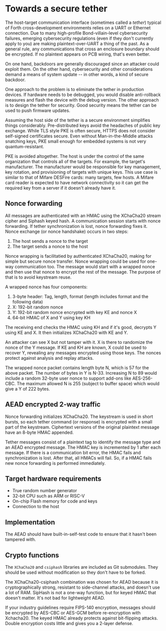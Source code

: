 # Towards a secure tether

The host-target communication interface (sometimes called a *tether*) typical of Forth cross-development environments relies on a UART or Ethernet connection. Due to many high-profile Bond-villain-level cybersecurity failures, emerging cybersecurity regulations (even if they don't currently apply to you) are making plaintext-over-UART a thing of the past. As a general rule, any communications that cross an enclosure boundary should be encrypted. If no plaintext appears on PCB wiring, that's even better.

On one hand, backdoors are generally discouraged since an attacker could exploit them. On the other hand, cybersecurity and other considerations demand a means of system update -- in other words, a kind of secure backdoor.

One approach to the problem is to eliminate the tether in production devices. If hardware needs to be debugged, you would disable anti-rollback measures and flash the device with the debug version. The other approach is to design the tether for security. Good security means the tether can be used to push firmware updates.

Assuming the host side of the tether is a secure environment simplifies things considerably. Pre-distributed keys avoid the headaches of public key exchange. While TLS style PKE is often secure, HTTPS does not consider self-signed certificates secure. Even without Man-in-the-Middle attacks snatching keys, PKE small enough for embedded systems is not very quantum-resistant.

PKE is avoided altogether. The host is under the control of the same organization that controls all of the targets. For example, the target's manufacturer. The manufacturer would be responsible for key management, key rotation, and provisioning of targets with unique keys. This use case is similar to that of Mifare DESFire cards: many targets, few hosts. A Mifare card reader is expected to have network connectivity so it can get the required key from a server if it doesn't already have it.

## Nonce forwarding

All messages are authenticated with an HMAC using the XChaCha20 stream cipher and Siphash keyed hash. A communication session starts with nonce forwarding. If tether synchronization is lost, nonce forwarding fixes it. Nonce exchange (or nonce handshake) occurs in two steps:

1. The host sends a nonce to the target
2. The target sends a nonce to the host

Nonce wrapping is facilitatied by authenticated XChaCha20, making for simple but secure nonce transfer. Nonce wrapping could be used for one-way communication too. The message would start with a wrapped nonce and then use that nonce to encrypt the rest of the message. The purpose of that is to avoid keystream reuse. 

A wrapped nonce has four components:

1. 3-byte header: Tag, length, format (length includes format and the following data)
2. X: 192-bit random nonce
3. Y: 192-bit random nonce encrypted with key KE and nonce X
4. 64-bit HMAC of X and Y using key KH

The receiving end checks the HMAC using KH and if it's good, decrypts Y using KE and X. It then initializes XChaCha20 with KE and Y.

An attacker can see X but not tamper with it. X is there to randomize the nonce of the Y message. If KE and KH are known, X could be used to recover Y, revealing any messages encrypted using those keys. The nonces protect against analysis and replay attacks.

The wrapped nonce packet contains length byte N, which is 57 for the above packet. The number of bytes in Y is N-33. Increasing N to 89 would include a random 32-byte user nonce to support add-ons like AES-256-CBC. The maximum allowed N is 255 (subject to buffer space) which would give a Y of 222 bytes.

## AEAD encrypted 2-way traffic

Nonce forwarding initializes XChaCha20. The keystream is used in short bursts, so each tether command (or response) is encrypted with a small part of the keystream. Ciphertext versions of the original plaintext message have an 8-byte HMAC appended.

Tether messages consist of a plaintext tag to identify the message type and an AEAD encrypted message. The HMAC key is incremented by 1 after each message. If there is a communication bit error, the HMAC fails and synchronization is lost. After that, all HMACs will fail. So, if a HMAC fails new nonce forwarding is performed immediately.

## Target hardware requirements

* True random number generator
* 32-bit CPU such as ARM or RISC-V
* On-chip Flash memory for code and keys
* Connection to the host

## Implementation

The AEAD should have built-in-self-test code to ensure that it hasn't been tampered with.

## Crypto functions

The `XChaCha20` and `csiphash` libraries are included as Git submodules. They should be used without modification so they don't have to be forked.

The XChaCha20-csiphash combination was chosen for AEAD because it is cryptographically strong, resistant to side-channel attacks, and doesn't use a lot of RAM. SipHash is not a one-way function, but for keyed HMAC that doesn't matter. It's not bad for lightweight AEAD.

If your industry guidelines require FIPS-140 encryption, messages should be encrypted by AES-CBC or AES-GCM before re-encryption with Xchacha20. The keyed HMAC already protects against bit-flipping attacks. Double encryption costs little and gives you a 2-layer defense.
